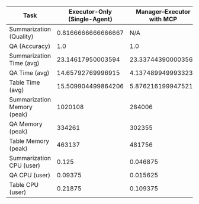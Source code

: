 | Task | Executor-Only (Single-Agent) | Manager–Executor with MCP | Relative Improvement |
|---|---|---|---|
| Summarization (Quality) | 0.8166666666666667 | N/A | -100.0% |
| QA (Accuracy) | 1.0 | 1.0 | 0.0% |
| Summarization Time (avg) | 23.14617950003594 | 23.337443900003564 | 0.8% |
| QA Time (avg) | 14.65792769996915 | 4.1374899499933235 | -71.8% |
| Table Time (avg) | 15.509904499864206 | 5.876216199947521 | -62.1% |
| Summarization Memory (peak) | 1020108 | 284006 | -72.2% |
| QA Memory (peak) | 334261 | 302355 | -9.5% |
| Table Memory (peak) | 463137 | 481756 | 4.0% |
| Summarization CPU (user) | 0.125 | 0.046875 | -62.5% |
| QA CPU (user) | 0.09375 | 0.015625 | -83.3% |
| Table CPU (user) | 0.21875 | 0.109375 | -50.0% |